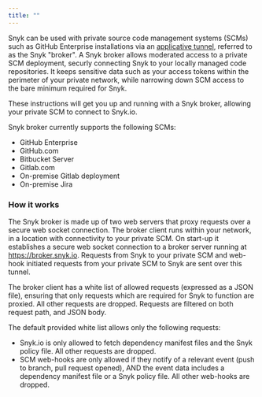 ```yaml
---
title: ""
---
```


Snyk can be used with private source code management systems (SCMs) such as GitHub Enterprise installations via an [applicative tunnel](https://github.com/snyk/broker), referred to as the Snyk "broker". A Snyk broker allows moderated access to a private SCM deployment, securly connecting Snyk to your locally managed code repositories. It keeps sensitive data such as your access tokens within the perimeter of your private network, while narrowing down SCM access to the bare minimum required for Snyk.

These instructions will get you up and running with a Snyk broker, allowing your private SCM to connect to Snyk.io.

Snyk broker currently supports the following SCMs:
* GitHub Enterprise
* GitHub.com
* Bitbucket Server
* Gitlab.com
* On-premise Gitlab deployment
* On-premise Jira

### How it works

The Snyk broker is made up of two web servers that proxy requests over a secure web socket connection. The broker client runs within your network, in a location with connectivity to your private SCM. On start-up it establishes a secure web socket connection to a broker server running at https://broker.snyk.io. Requests from Snyk to your private SCM and web-hook initiated requests from your private SCM to Snyk are sent over this tunnel.

The broker client has a white list of allowed requests (expressed as a JSON file), ensuring that only requests which are required for Snyk to function are proxied. All other requests are dropped. Requests are filtered on both request path, and JSON body.

The default provided white list allows only the following requests:
- Snyk.io is only allowed to fetch dependency manifest files and the Snyk policy file. All other requests are dropped.
- SCM web-hooks are only allowed if they notify of a relevant event (push to branch, pull request opened), AND the event data includes a dependency manifest file or a Snyk policy file. All other web-hooks are dropped.
